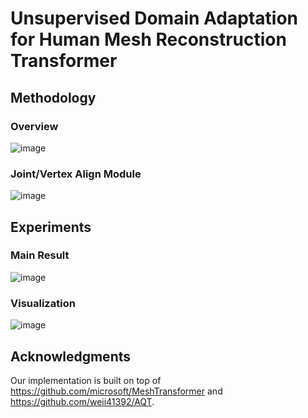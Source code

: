 # Unsupervised Domain Adaptation for Human Mesh Reconstruction Transformer


## Methodology
### Overview
![image](https://github.com/user-attachments/assets/03e1e3a7-506f-418b-9297-f575b652ccef)

### Joint/Vertex Align Module
![image](https://github.com/user-attachments/assets/b6e2281d-7a80-4fc9-8173-7f9a1c1c7965)


## Experiments
### Main Result
![image](https://github.com/user-attachments/assets/ebdcaf1d-ae1e-4f90-bae7-feeedaa339c4)

### Visualization
![image](https://github.com/user-attachments/assets/ac830b30-42b0-4e09-8cb5-4b43fc4db3cf)


## Acknowledgments
Our implementation is built on top of https://github.com/microsoft/MeshTransformer and https://github.com/weii41392/AQT.
